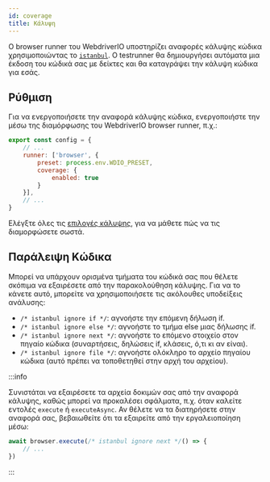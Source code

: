 ```yaml
---
id: coverage
title: Κάλυψη
---
```


Ο browser runner του WebdriverIO υποστηρίζει αναφορές κάλυψης κώδικα χρησιμοποιώντας το [`istanbul`](https://istanbul.js.org/). Ο testrunner θα δημιουργήσει αυτόματα μια έκδοση του κώδικά σας με δείκτες και θα καταγράψει την κάλυψη κώδικα για εσάς.

## Ρύθμιση

Για να ενεργοποιήσετε την αναφορά κάλυψης κώδικα, ενεργοποιήστε την μέσω της διαμόρφωσης του WebdriverIO browser runner, π.χ.:

```js title=wdio.conf.js
export const config = {
    // ...
    runner: ['browser', {
        preset: process.env.WDIO_PRESET,
        coverage: {
            enabled: true
        }
    }],
    // ...
}
```

Ελέγξτε όλες τις [επιλογές κάλυψης](/docs/runner#coverage-options), για να μάθετε πώς να τις διαμορφώσετε σωστά.

## Παράλειψη Κώδικα

Μπορεί να υπάρχουν ορισμένα τμήματα του κώδικά σας που θέλετε σκόπιμα να εξαιρέσετε από την παρακολούθηση κάλυψης. Για να το κάνετε αυτό, μπορείτε να χρησιμοποιήσετε τις ακόλουθες υποδείξεις ανάλυσης:

- `/* istanbul ignore if */`: αγνοήστε την επόμενη δήλωση if.
- `/* istanbul ignore else */`: αγνοήστε το τμήμα else μιας δήλωσης if.
- `/* istanbul ignore next */`: αγνοήστε το επόμενο στοιχείο στον πηγαίο κώδικα (συναρτήσεις, δηλώσεις if, κλάσεις, ό,τι κι αν είναι).
- `/* istanbul ignore file */`: αγνοήστε ολόκληρο το αρχείο πηγαίου κώδικα (αυτό πρέπει να τοποθετηθεί στην αρχή του αρχείου).

:::info

Συνιστάται να εξαιρέσετε τα αρχεία δοκιμών σας από την αναφορά κάλυψης, καθώς μπορεί να προκαλέσει σφάλματα, π.χ. όταν καλείτε εντολές `execute` ή `executeAsync`. Αν θέλετε να τα διατηρήσετε στην αναφορά σας, βεβαιωθείτε ότι τα εξαιρείτε από την εργαλειοποίηση μέσω:

```ts
await browser.execute(/* istanbul ignore next */() => {
    // ...
})
```

:::